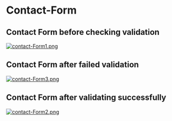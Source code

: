 # Contact-Form

## Contact Form before checking validation
[![contact-Form1.png](https://i.postimg.cc/nL8t1Zqq/contact-form1.png)](https://postimg.cc/pmB72wGd)

## Contact Form after failed validation
[![contact-Form3.png](https://i.postimg.cc/wvg8SVfv/contact-form3.png)](https://postimg.cc/kV1pSxd3)

## Contact Form after validating successfully
[![contact-Form2.png](https://i.postimg.cc/rpS2nb93/contact-form2.png)](https://postimg.cc/qtMFg1Sx)

